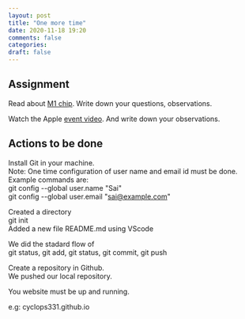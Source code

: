 ```yaml
---
layout: post
title: "One more time"
date: 2020-11-18 19:20
comments: false
categories:
draft: false
---
```


## Assignment

Read about [M1 chip](https://www.apple.com/mac/m1/). Write down your questions, observations.

Watch the Apple [event video](https://www.apple.com/in/apple-events/november-2020/). And write down your observations.

## Actions to be done

Install Git in your machine.  
Note: One time configuration of user name and email id must be done.  
Example commands are:  
git config --global user.name "Sai"  
git config --global user.email "sai@example.com"

Created a directory  
git init  
Added a new file README.md using VScode

We did the stadard flow of  
git status, git add, git status, git commit, git push

Create a repository in Github.  
We pushed our local repository.

You website must be up and running.

e.g: cyclops331.github.io
